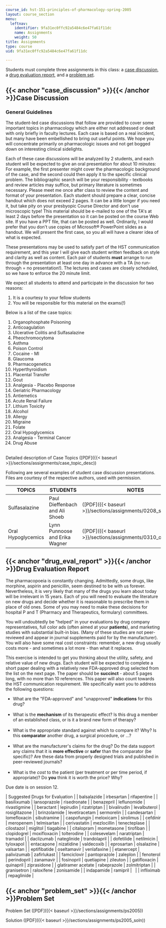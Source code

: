```yaml
---
course_id: hst-151-principles-of-pharmacology-spring-2005
layout: course_section
menu:
  leftnav:
    identifier: 9fa31ec0ffc92a5484c6e47fa61f11dc
    name: Assignments
    weight: 50
title: Assignments
type: course
uid: 9fa31ec0ffc92a5484c6e47fa61f11dc

---
```


Students must complete three assignments in this class: a [case discussion](#case_discussion), a [drug evaluation report](#drug_eval_report), and a [problem set](#problem_set).

{{< anchor "case_discussion" >}}{{< /anchor >}}Case Discussion
--------------------------------------------------------------

### General Guidelines

The student-led case discussions that follow are provided to cover some important topics in pharmacology which are either not addressed or dealt with only briefly in faculty lectures. Each case is based on a real incident, but many have been embellished to bring out useful points. We hope you will concentrate primarily on pharmacologic issues and not get bogged down on interesting clinical sidelights.

Each of these case discussions will be analyzed by 2 students, and each student will be expected to give an oral presentation for about 10 minutes: For example, the first presenter might cover the pharmacologic background of the case, and the second could then apply it to the specific clinical problem. The bibliographic search will be your responsibility - textbooks and review articles may suffice, but primary literature is sometimes necessary. Please meet me once after class to review the content and format of your presentation. Each student should prepare a clear, concise handout which does not exceed 2 pages. It can be a little longer if you need it, but take pity on your presbyopic Course Director and don't use microscopic type! This material should be e-mailed to one of the TA's at least 2 days before the presentation so it can be posted on the course Web site. If you have a PPT file, that can be posted as well. Ordinarily, I would prefer that you don't use copies of Microsoft® PowerPoint slides as a handout. We will present the first case, so you all will have a clearer idea of what is expected.

These presentations may be used to satisfy part of the HST communication requirement, and this year I will give each student written feedback on style and clarity as well as content. Each pair of students **must** arrange to run through the presentation at least one day in advance with a TA (no run-through = no presentation!). The lectures and cases are closely scheduled, so we have to enforce the 20 minute limit.

We expect all students to attend and participate in the discussion for two reasons:

1.  It is a courtesy to your fellow students
2.  You will be responsible for this material on the exams(!)

Below is a list of the case topics:

1.  Organophosphate Poisoning
2.  Anticoagulation
3.  Ulcerative Colitis and Sulfasalazine
4.  Pheochromocytoma
5.  Asthma
6.  Poison Control
7.  Cocaine - MI
8.  Glaucoma
9.  Pharmacogenetics
10.  Hyperthyroidism
11.  Placental Transfer
12.  Gout
13.  Analgesia - Placebo Response
14.  Geriatric Pharmacology
15.  Antiemetics
16.  Acute Renal Failure
17.  Lithium Toxicity
18.  Alcohol
19.  Allergy
20.  Migraine
21.  Folate
22.  Oral Hypoglycemics
23.  Analgesia - Terminal Cancer
24.  Drug Abuse  
     

Detailed description of Case Topics ([PDF]({{< baseurl >}}/sections/assignments/case_topic_desc))

Following are several examples of student case discussion presentations. Files are courtesy of the respective authors, used with permission.

| TOPICS | STUDENTS | NOTES | SLIDES |
| --- | --- | --- | --- |
| Sulfasalazine | Paul Dieffenbach and Ali Shoeb | ([PDF]({{< baseurl >}}/sections/assignments/0208_sulfa_notes)) | ([PDF]({{< baseurl >}}/sections/assignments/0208_sulfa_slide)) |
| Oral Hypoglycemics | Lynn Punnoose and Erika Wagner | ([PDF]({{< baseurl >}}/sections/assignments/0310_oral_notes)) | ([PDF]({{< baseurl >}}/sections/assignments/0310_oral_slides)) 

{{< anchor "drug_eval_report" >}}{{< /anchor >}}Drug Evaluation Report
----------------------------------------------------------------------

The pharmacopoeia is constantly changing. Admittedly, some drugs, like morphine, aspirin and penicillin, seem destined to be with us forever. Nevertheless, it is very likely that many of the drugs you learn about today will be irrelevant in 15 years. Each of you will need to evaluate the literature on new drugs and decide whether it is reasonable to prescribe them in place of old ones. Some of you may need to make these decisions for hospital P and T (Pharmacy and Therapeutics, formulary) committees.

You will undoubtedly be "helped" in your evaluations by drug company representatives, full color ads (often aimed at your **patients**), and marketing studies with substantial built-in bias. (Many of these studies are not peer-reviewed and appear in journal supplements paid for by the manufacturer). You will also have some real cost constraints: remember, a new drug usually costs more - and sometimes a lot more - than what it replaces.

This exercise is intended to get you thinking about the utility, safety, and relative value of new drugs. Each student will be expected to complete a short paper dealing with a relatively new FDA-approved drug selected from the list on the next page. The paper should be **succinct** - about 5 pages long, with no more than 10 references. This paper will also count towards the HST communication requirement. We specifically want you to address the following questions:

*   What are the "FDA-approved" and "unapproved" **indications** for this drug?  
     
*   What is the **mechanism** of its therapeutic effect? Is this drug a member of an established class, or is it a brand new form of therapy?  
     
*   What is the appropriate standard against which to compare it? Why? Is this **comparator** another drug, a surgical procedure, or …?  
     
*   What are the manufacturer's claims for the drug? Do the data support any claims that it is **more effective** or **safer** than the comparator (be specific)? Are these data from properly designed trials and published in peer-reviewed journals?  
     
*   What is the _cost_ to the patient (per treatment or per time period, if appropriate)? Do **you** think it is worth the price? Why?

Due date is on session 12.

| Suggested Drugs for Evaluation |
| balsalazide | irbesartan | rifapentine |
| basilixumab | lansoprazole | risedronate |
| benazepril | leflunomide | rivastigmine |
| beractant | lepirudin | rizatriptan |
| bivalirudin | levalbuterol | rosiglitazone |
| brinzolamide | levetiracetam | sermorelin |
| candesartan | lomefloxacin | sibutramine |
| caspofungin | meloxicam | sirolimus |
| cefdinir | meropenem | telmisartan |
| cerivastatin | mezlocillin | tenecteplase |
| cilostazol | miglitol | tiagabine |
| citalopram | mometasone | tirofiban |
| clopidogrel | moxifloxacin | tolterodine |
| colesevelam | naratriptan | tramadol |
| daclizumab | nateglinide | trandolapril |
| dofetilide | netilmicin | tyloxapol |
| entacapone | nizatidine | valdecoxib |
| eprosartan | olsalazine | valsartan |
| eptifibatide | oseltamavir | venlafaxine |
| etanercept | palivizumab | zafirlukast |
| famciclovir | pantoprazole | zaleplon |
| fenoterol | perindopril | zanamavir |
| fosinopril | quetiapine | zileuton |
| gatifloxacin | quinapril | ziprasidone |
| glatiramer acetate | rabeprazole | zolmitriptan |
| granisetron | raloxifene | zonisamide |
| indapamide | ramipril | &nbsp; |
| infliximab | repaglinide |   

{{< anchor "problem_set" >}}{{< /anchor >}}Problem Set
------------------------------------------------------

Problem Set ([PDF]({{< baseurl >}}/sections/assignments/ps2005))

Solution ([PDF]({{< baseurl >}}/sections/assignments/ps2005_soln))